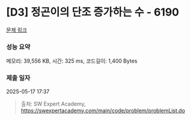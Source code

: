 # [D3] 정곤이의 단조 증가하는 수 - 6190 

[문제 링크](https://swexpertacademy.com/main/code/problem/problemDetail.do?contestProbId=AWcPjEuKAFgDFAU4) 

### 성능 요약

메모리: 39,556 KB, 시간: 325 ms, 코드길이: 1,400 Bytes

### 제출 일자

2025-05-17 17:37



> 출처: SW Expert Academy, https://swexpertacademy.com/main/code/problem/problemList.do